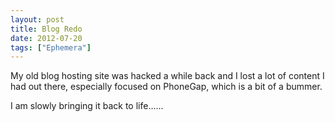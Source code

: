 ```yaml
---
layout: post
title: Blog Redo
date: 2012-07-20
tags: ["Ephemera"]
---
```


My old blog hosting site was hacked a while back and I lost a lot of content I had out there, especially focused on PhoneGap, which is a bit of a bummer.

I am slowly bringing it back to life......